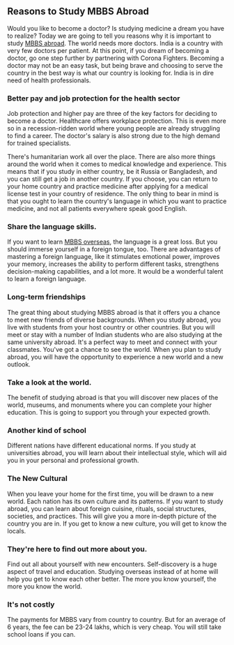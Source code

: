 ## Reasons to Study MBBS Abroad

Would you like to become a doctor? Is studying medicine a dream you have to realize? Today we are going to tell you reasons why it is important to study [MBBS abroad](https://www.softamo.org/mbbs-abroad/ "MBBS abroad"). The world needs more doctors. India is a country with very few doctors per patient. At this point, if you dream of becoming a doctor, go one step further by partnering with Corona Fighters. Becoming a doctor may not be an easy task, but being brave and choosing to serve the country in the best way is what our country is looking for. India is in dire need of health professionals.

### Better pay and job protection for the health sector
Job protection and higher pay are three of the key factors for deciding to become a doctor. Healthcare offers workplace protection. This is even more so in a recession-ridden world where young people are already struggling to find a career. The doctor's salary is also strong due to the high demand for trained specialists. 

There's humanitarian work all over the place. There are also more things around the world when it comes to medical knowledge and experience. This means that if you study in either country, be it Russia or Bangladesh, and you can still get a job in another country. If you choose, you can return to your home country and practice medicine after applying for a medical license test in your country of residence. The only thing to bear in mind is that you ought to learn the country's language in which you want to practice medicine, and not all patients everywhere speak good English.

### Share the language skills.
If you want to learn [MBBS overseas](https://www.softamo.org/ "MBBS overseas"), the language is a great loss. But you should immerse yourself in a foreign tongue, too. There are advantages of mastering a foreign language, like it stimulates emotional power, improves your memory, increases the ability to perform different tasks, strengthens decision-making capabilities, and a lot more. It would be a wonderful talent to learn a foreign language.

### Long-term friendships
The great thing about studying MBBS abroad is that it offers you a chance to meet new friends of diverse backgrounds. When you study abroad, you live with students from your host country or other countries. But you will meet or stay with a number of Indian students who are also studying at the same university abroad. It's a perfect way to meet and connect with your classmates. You've got a chance to see the world. When you plan to study abroad, you will have the opportunity to experience a new world and a new outlook.

### Take a look at the world.
The benefit of studying abroad is that you will discover new places of the world, museums, and monuments where you can complete your higher education. This is going to support you through your expected growth.

### Another kind of school
Different nations have different educational norms. If you study at universities abroad, you will learn about their intellectual style, which will aid you in your personal and professional growth.

### The New Cultural
When you leave your home for the first time, you will be drawn to a new world. Each nation has its own culture and its patterns. If you want to study abroad, you can learn about foreign cuisine, rituals, social structures, societies, and practices. This will give you a more in-depth picture of the country you are in. If you get to know a new culture, you will get to know the locals.

### They're here to find out more about you.
Find out all about yourself with new encounters. Self-discovery is a huge aspect of travel and education. Studying overseas instead of at home will help you get to know each other better. The more you know yourself, the more you know the world.

### It's not costly
The payments for MBBS vary from country to country. But for an average of 6 years, the fee can be 23-24 lakhs, which is very cheap. You will still take school loans if you can.
